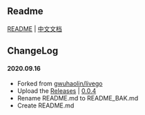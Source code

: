 ## Readme

[README](README_BAK.md) | [中文文档](README_cn.md)

## ChangeLog

#### 2020.09.16
* Forked from [gwuhaolin/livego](https://github.com/gwuhaolin/livego)
* Upload the [Releases](https://github.com/bttb520/livego/releases) | [0.0.4](https://github.com/bttb520/livego/releases/tag/0.0.4)
* Rename README.md to README_BAK.md
* Create README.md
